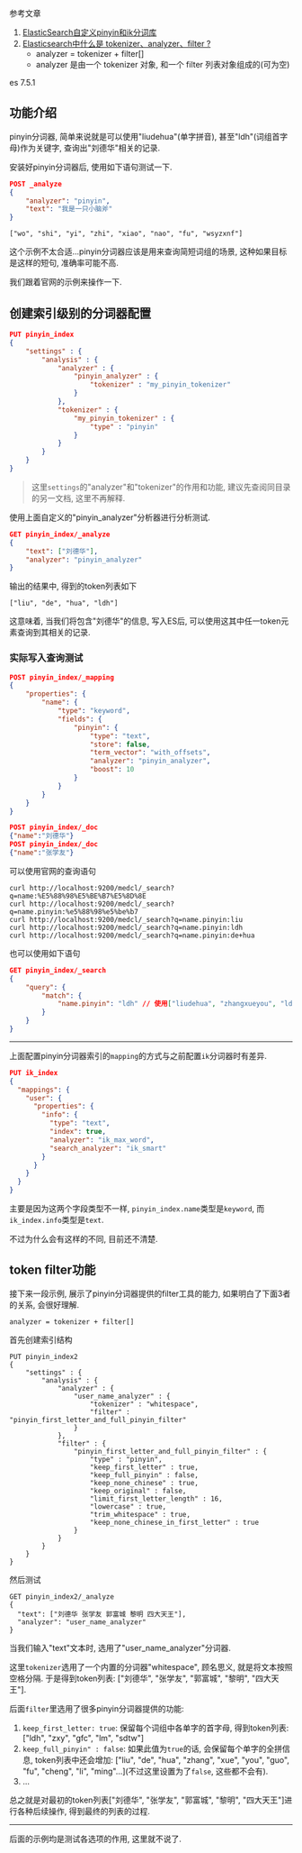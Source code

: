 参考文章

1. [ElasticSearch自定义pinyin和ik分词库](https://blog.51cto.com/u_14693305/5018536)
2. [Elasticsearch中什么是 tokenizer、analyzer、filter ?](https://cloud.tencent.com/developer/article/1706529)
    - analyzer = tokenizer + filter[]
    - analyzer 是由一个 tokenizer 对象, 和一个 filter 列表对象组成的(可为空)

es 7.5.1

## 功能介绍

pinyin分词器, 简单来说就是可以使用"liudehua"(单字拼音), 甚至"ldh"(词组首字母)作为关键字, 查询出"刘德华"相关的记录.

安装好pinyin分词器后, 使用如下语句测试一下.

```json
POST _analyze
{
    "analyzer": "pinyin",
    "text": "我是一只小脑斧"
}
```

```
["wo", "shi", "yi", "zhi", "xiao", "nao", "fu", "wsyzxnf"]
```

这个示例不太合适...pinyin分词器应该是用来查询简短词组的场景, 这种如果目标是这样的短句, 准确率可能不高.

我们跟着官网的示例来操作一下.

## 创建索引级别的分词器配置

```json
PUT pinyin_index
{
    "settings" : {
        "analysis" : {
            "analyzer" : {
                "pinyin_analyzer" : {
                    "tokenizer" : "my_pinyin_tokenizer"
                }
            },
            "tokenizer" : {
                "my_pinyin_tokenizer" : {
                    "type" : "pinyin"
                }
            }
        }
    }
}
```

> 这里`settings`的"analyzer"和"tokenizer"的作用和功能, 建议先查阅同目录的另一文档, 这里不再解释.

使用上面自定义的"pinyin_analyzer"分析器进行分析测试.

```json
GET pinyin_index/_analyze
{
    "text": ["刘德华"],
    "analyzer": "pinyin_analyzer"
}
```

输出的结果中, 得到的token列表如下

```
["liu", "de", "hua", "ldh"]
```

这意味着, 当我们将包含"刘德华"的信息, 写入ES后, 可以使用这其中任一token元素查询到其相关的记录.

### 实际写入查询测试

```json
POST pinyin_index/_mapping 
{
    "properties": {
        "name": {
            "type": "keyword",
            "fields": {
                "pinyin": {
                    "type": "text",
                    "store": false,
                    "term_vector": "with_offsets",
                    "analyzer": "pinyin_analyzer",
                    "boost": 10
                }
            }
        }
    }
}
```

```json
POST pinyin_index/_doc
{"name":"刘德华"}
POST pinyin_index/_doc
{"name":"张学友"}
```

可以使用官网的查询语句

```
curl http://localhost:9200/medcl/_search?q=name:%E5%88%98%E5%BE%B7%E5%8D%8E
curl http://localhost:9200/medcl/_search?q=name.pinyin:%e5%88%98%e5%be%b7
curl http://localhost:9200/medcl/_search?q=name.pinyin:liu
curl http://localhost:9200/medcl/_search?q=name.pinyin:ldh
curl http://localhost:9200/medcl/_search?q=name.pinyin:de+hua
```


也可以使用如下语句

```json
GET pinyin_index/_search
{
    "query": {
        "match": {
            "name.pinyin": "ldh" // 使用["liudehua", "zhangxueyou", "ldh", "zxy"], 都能得到想要的结果.
        }
    }
}
```

------

上面配置pinyin分词器索引的`mapping`的方式与之前配置`ik`分词器时有差异.

```json
PUT ik_index
{
  "mappings": {
    "user": {
      "properties": {
        "info": {
          "type": "text",
          "index": true,
          "analyzer": "ik_max_word",
          "search_analyzer": "ik_smart"
        }
      }
    }
  }
}
```

主要是因为这两个字段类型不一样, `pinyin_index.name`类型是`keyword`, 而`ik_index.info`类型是`text`.

不过为什么会有这样的不同, 目前还不清楚.

## token filter功能

接下来一段示例, 展示了pinyin分词器提供的filter工具的能力, 如果明白了下面3者的关系, 会很好理解.

```
analyzer = tokenizer + filter[]
```

首先创建索引结构

```
PUT pinyin_index2
{
    "settings" : {
        "analysis" : {
            "analyzer" : {
                "user_name_analyzer" : {
                    "tokenizer" : "whitespace",
                    "filter" : "pinyin_first_letter_and_full_pinyin_filter"
                }
            },
            "filter" : {
                "pinyin_first_letter_and_full_pinyin_filter" : {
                    "type" : "pinyin",
                    "keep_first_letter" : true,
                    "keep_full_pinyin" : false,
                    "keep_none_chinese" : true,
                    "keep_original" : false,
                    "limit_first_letter_length" : 16,
                    "lowercase" : true,
                    "trim_whitespace" : true,
                    "keep_none_chinese_in_first_letter" : true
                }
            }
        }
    }
}
```

然后测试

```
GET pinyin_index2/_analyze
{
  "text": ["刘德华 张学友 郭富城 黎明 四大天王"],
  "analyzer": "user_name_analyzer"
}
```

当我们输入"text"文本时, 选用了"user_name_analyzer"分词器.

这里`tokenizer`选用了一个内置的分词器"whitespace", 顾名思义, 就是将文本按照空格分隔. 于是得到token列表: ["刘德华", "张学友", "郭富城", "黎明", "四大天王"].

后面`filter`里选用了很多pinyin分词器提供的功能:

1. `keep_first_letter: true`: 保留每个词组中各单字的首字母, 得到token列表: ["ldh", "zxy", "gfc", "lm", "sdtw"]
2. `keep_full_pinyin" : false`: 如果此值为`true`的话, 会保留每个单字的全拼信息, token列表中还会增加: ["liu", "de", "hua", "zhang", "xue", "you", "guo", "fu", "cheng", "li", "ming"...](不过这里设置为了`false`, 这些都不会有).
3. ...

总之就是对最初的token列表["刘德华", "张学友", "郭富城", "黎明", "四大天王"]进行各种后续操作, 得到最终的列表的过程.

------

后面的示例均是测试各选项的作用, 这里就不说了.
